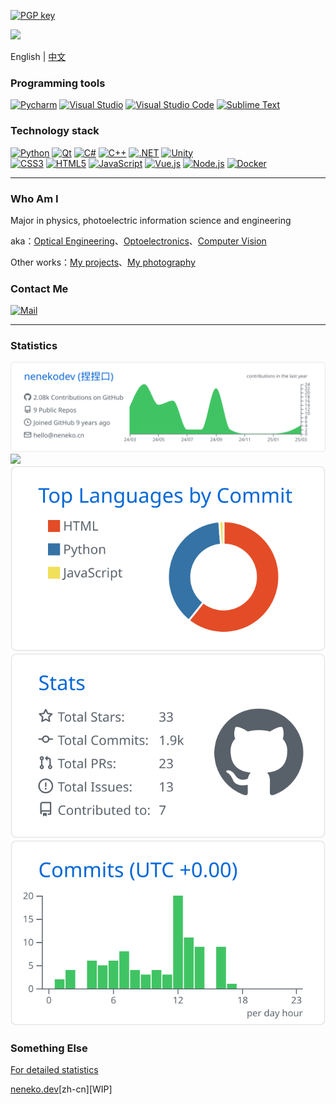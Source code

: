 [![PGP key](https://img.shields.io/badge/PGP-CF70%20EF19%20B1AC%202883%205637-1A52C2?style=flat&logo=monkeytie&logoColor=ffffff)](https://raw.githubusercontent.com/nenekodev/nenekodev.github.io/master/PGPkey.pub)

![](https://wkphoto.cdn.bcebos.com/b7fd5266d0160924d7bdc575c40735fae7cd34c7.jpg)

English | [中文](./readme-zh.md)

### Programming tools

[![Pycharm](https://img.shields.io/badge/JetBrains-Pycharm-f3f84b?style=flat-square&logo=pycharm&labelColor=63bd5c)](https://www.jetbrains.com/pycharm)
[![Visual Studio](https://img.shields.io/badge/-Visual%20Studio-5C2D91?style=flat-square&logo=visual-studio)](https://visualstudio.com/)
[![Visual Studio Code](https://img.shields.io/badge/Visual%20Studio-Code-007ACC?style=flat-square&logo=visual-studio-code)](https://code.visualstudio.com/)
[![Sublime Text](https://img.shields.io/badge/Sublime%20Text-555555?style=flat-square&logo=sublime-text&logoColor=ffb000)](https://www.sublimetext.com)

### Technology stack

[![Python](https://img.shields.io/badge/-Python-3776AB?style=flat-square&logo=python&logoColor=ffffff)](https://python.org/)
[![Qt](https://img.shields.io/badge/-Qt-41cd52?style=flat-square&logo=Qt&logoColor=ffffff)](https://qt.io/)
[![C#](https://img.shields.io/badge/-C%23-512BD4?style=flat-square&logo=C%23&logoColor=ffffff)](https://docs.microsoft.com/en-us/dotnet/csharp/)
[![C++](https://img.shields.io/badge/-C%2B%2B-00599C?style=flat-square&logo=C%2B%2B&logoColor=ffffff)](https://isocpp.org/)
[![.NET](https://img.shields.io/badge/-.NET-512BD4?style=flat-square&logo=.NET&logoColor=ffffff)](https://dotnet.microsoft.com/)
[![Unity](https://img.shields.io/badge/-Unity-000000?style=flat-square&logo=Unity&logoColor=ffffff)](https://unity.com)
<br>
[![CSS3](https://img.shields.io/badge/-CSS3-1572B6?style=flat-square&logo=css3&logoColor=white)](https://www.w3.org/Style/CSS/)
[![HTML5](https://img.shields.io/badge/-HTML5-E34F26?style=flat-square&logo=html5&logoColor=white)](https://html.spec.whatwg.org/)
[![JavaScript](https://img.shields.io/badge/-JavaScript-f7e018?style=flat-square&logo=javascript&logoColor=white)](https://www.ecma-international.org/)
[![Vue.js](https://img.shields.io/badge/-Vue.js-4fc08d?style=flat-square&logo=vue.js&logoColor=ffffff)](https://vuejs.org/)
[![Node.js](https://img.shields.io/badge/-Node.js-43853d?style=flat-square&logo=node.js&logoColor=ffffff)](https://nodejs.org/)
[![Docker](https://img.shields.io/badge/-Docker-2496ED?style=flat-square&logo=docker&logoColor=ffffff)](https://www.docker.com/)

-----

### Who Am I

Major in physics, photoelectric information science and engineering

aka：[Optical Engineering](https://en.wikipedia.org/wiki/Optical_engineering)、[Optoelectronics](https://en.wikipedia.org/wiki/Optoelectronics)、[Computer Vision](https://en.wikipedia.org/wiki/Computer_vision)

Other works：[My projects](https://github.com/nenekodev?tab=repositories)、[My photography](https://nenekodev.tuchong.com/)

### Contact Me

[![Mail](https://img.shields.io/badge/hello%40neneko.cn-4fb4f7?style=flat-square&logo=gmail&logoColor=ffffff)](mailto:hello@neneko.cn)

-----

### Statistics

![](https://raw.githubusercontent.com/nenekodev/stats/master/profile-summary-card-output/github/0-profile-details.svg)
![](https://raw.githubusercontent.com/nenekodev/stats/master/profile-summary-card-output/github/1-repos-per-language.svg)
![](https://raw.githubusercontent.com/nenekodev/stats/master/profile-summary-card-output/github/2-most-commit-language.svg)
![](https://raw.githubusercontent.com/nenekodev/stats/master/profile-summary-card-output/github/3-stats.svg)
![](https://raw.githubusercontent.com/nenekodev/stats/master/profile-summary-card-output/github/4-productive-time.svg)

### Something Else

[For detailed statistics](./dashboard.md)

[neneko.dev](https://neneko.dev)[zh-cn][WIP]


